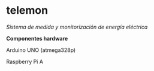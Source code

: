 # telemon
*Sistema de medida y monitorización de energía eléctrica*

**Componentes hardware**

Arduino UNO (atmega328p)

Raspberry Pi A
